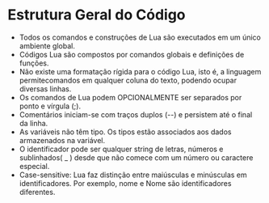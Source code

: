# Estrutura Geral do Código
- Todos os comandos e construções de Lua são executados em um único ambiente global.
- Códigos Lua são compostos por comandos globais e definições de funções.
- Não existe uma formatação rígida para o código Lua, isto é, a linguagem permitecomandos em qualquer coluna do texto, podendo ocupar diversas linhas. 
- Os comandos de Lua podem OPCIONALMENTE ser separados por ponto e vírgula (;).
- Comentários iniciam-se com traços duplos (--) e persistem até o final da linha.
- As variáveis não têm tipo. Os tipos estão associados aos dados armazenados na variável.
- O identificador pode ser qualquer string de letras, números e sublinhados( _ ) desde que não comece com um número ou caractere especial.
- Case-sensitive: Lua faz distinção entre maiúsculas e minúsculas em identificadores. Por exemplo, nome e Nome são identificadores diferentes.
